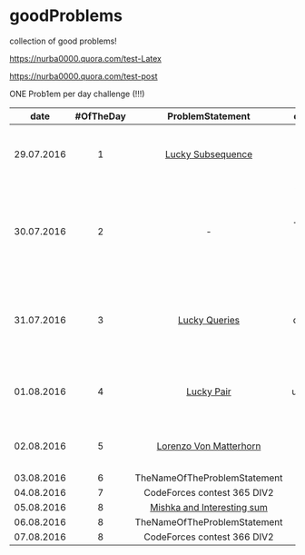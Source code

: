 # goodProblems
collection of good problems!

https://nurba0000.quora.com/test-Latex

https://nurba0000.quora.com/test-post

ONE Prob1em per day challenge (!!!)

|date       |#OfTheDay | ProblemStatement                                                 | comments                 |
|-----------|:--------:|:-------------------:                                             | --------------------------:|
|29.07.2016 |   1      | [Lucky Subsequence](http://codeforces.com/contest/145/problem/C) | First Accepted! Let the Challenge begin!!!|
|30.07.2016 |   2      |  -   | Whole day in health resort. That's why I have solved nothing in that day :P |
|31.07.2016 |   3      | [Lucky Queries](http://codeforces.com/contest/145/problem/E) |  Fucking Segment Trees! Still don't know how to PUSH correctly. |
| 01.08.2016 |   4      | [Lucky Pair](http://codeforces.com/contest/145/problem/D)   | [unsolved] I still can't understand the editorial         |
| 02.08.2016  |   5      | [Lorenzo Von Matterhorn](http://codeforces.com/contest/696/problem/A)                                        |     In the begining had a little bug. Eazy.    | 
| 03.08.2016 |   6      | TheNameOfTheProblemStatement                                        |         | 
| 04.08.2016 |   7      | CodeForces contest 365 DIV2                                        |         | 
| 05.08.2016 |   8      | [Mishka and Interesting sum](http://codeforces.com/contest/703/problem/D)|         | 
| 06.08.2016 |   8      | TheNameOfTheProblemStatement | |
| 07.08.2016 |   8      | CodeForces contest 366 DIV2|         | 


